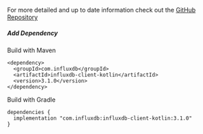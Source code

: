 For more detailed and up to date information check out the [GitHub Repository](https://github.com/influxdata/influxdb-client-java/tree/master/client-kotlin)

##### Add Dependency

Build with Maven

```
<dependency>
  <groupId>com.influxdb</groupId>
  <artifactId>influxdb-client-kotlin</artifactId>
  <version>3.1.0</version>
</dependency>
```

Build with Gradle

```
dependencies {
  implementation "com.influxdb:influxdb-client-kotlin:3.1.0"
}
```
